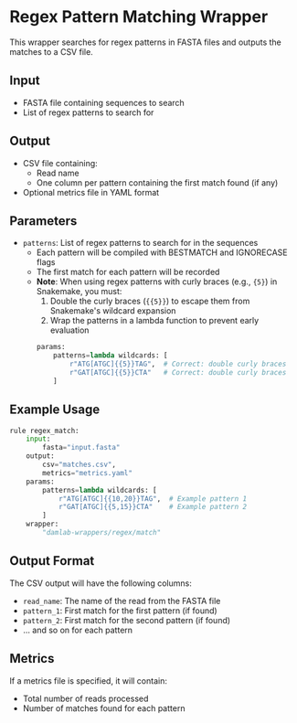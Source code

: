 # Regex Pattern Matching Wrapper

This wrapper searches for regex patterns in FASTA files and outputs the matches to a CSV file.

## Input

- FASTA file containing sequences to search
- List of regex patterns to search for

## Output

- CSV file containing:
  - Read name
  - One column per pattern containing the first match found (if any)
- Optional metrics file in YAML format

## Parameters

- `patterns`: List of regex patterns to search for in the sequences
  - Each pattern will be compiled with BESTMATCH and IGNORECASE flags
  - The first match for each pattern will be recorded
  - **Note**: When using regex patterns with curly braces (e.g., `{5}`) in Snakemake, you must:
    1. Double the curly braces (`{{5}}`) to escape them from Snakemake's wildcard expansion
    2. Wrap the patterns in a lambda function to prevent early evaluation
    ```python
    params:
        patterns=lambda wildcards: [
            r"ATG[ATGC]{{5}}TAG",  # Correct: double curly braces
            r"GAT[ATGC]{{5}}CTA"   # Correct: double curly braces
        ]
    ```

## Example Usage

```python
rule regex_match:
    input:
        fasta="input.fasta"
    output:
        csv="matches.csv",
        metrics="metrics.yaml"
    params:
        patterns=lambda wildcards: [
            r"ATG[ATGC]{{10,20}}TAG",  # Example pattern 1
            r"GAT[ATGC]{{5,15}}CTA"    # Example pattern 2
        ]
    wrapper:
        "damlab-wrappers/regex/match"
```

## Output Format

The CSV output will have the following columns:
- `read_name`: The name of the read from the FASTA file
- `pattern_1`: First match for the first pattern (if found)
- `pattern_2`: First match for the second pattern (if found)
- ... and so on for each pattern

## Metrics

If a metrics file is specified, it will contain:
- Total number of reads processed
- Number of matches found for each pattern 